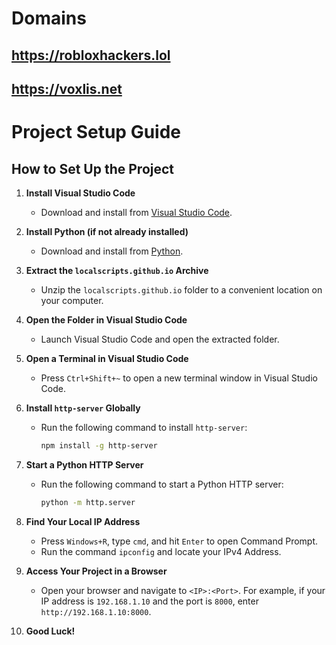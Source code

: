 # Domains 

## https://robloxhackers.lol
## https://voxlis.net


# Project Setup Guide

## How to Set Up the Project

1. **Install Visual Studio Code**
   - Download and install from [Visual Studio Code](https://visualstudio.microsoft.com/).

2. **Install Python (if not already installed)**
   - Download and install from [Python](https://www.python.org/).

3. **Extract the `localscripts.github.io` Archive**
   - Unzip the `localscripts.github.io` folder to a convenient location on your computer.

4. **Open the Folder in Visual Studio Code**
   - Launch Visual Studio Code and open the extracted folder.

5. **Open a Terminal in Visual Studio Code**
   - Press `Ctrl+Shift+~` to open a new terminal window in Visual Studio Code.

6. **Install `http-server` Globally**
   - Run the following command to install `http-server`:
     ```bash
     npm install -g http-server
     ```

7. **Start a Python HTTP Server**
   - Run the following command to start a Python HTTP server:
     ```bash
     python -m http.server
     ```

8. **Find Your Local IP Address**
   - Press `Windows+R`, type `cmd`, and hit `Enter` to open Command Prompt.
   - Run the command `ipconfig` and locate your IPv4 Address.

9. **Access Your Project in a Browser**
   - Open your browser and navigate to `<IP>:<Port>`. For example, if your IP address is `192.168.1.10` and the port is `8000`, enter `http://192.168.1.10:8000`.

10. **Good Luck!**
